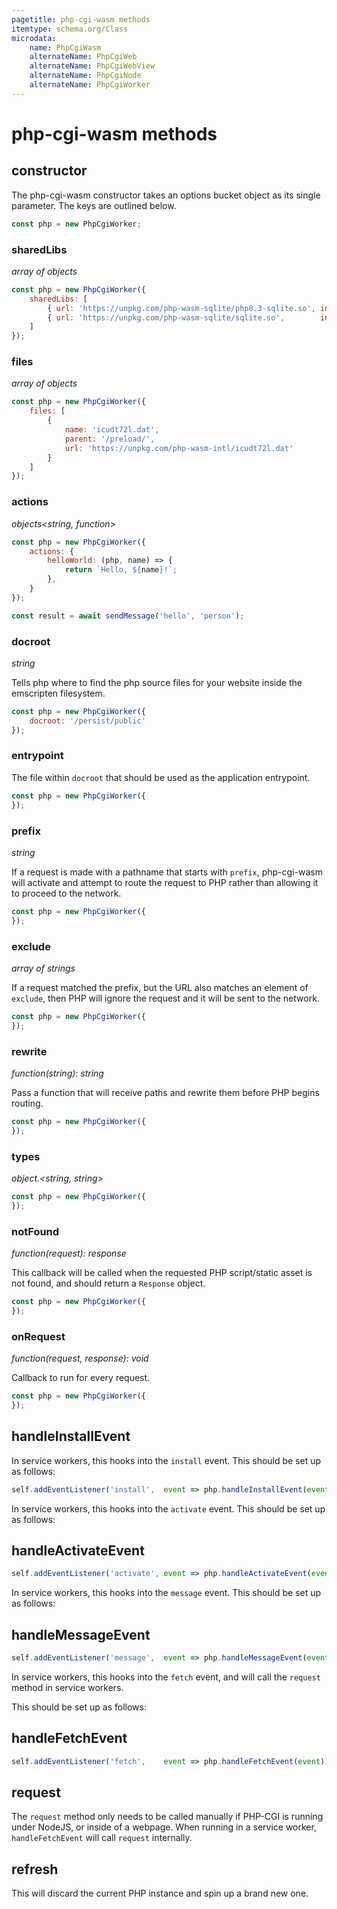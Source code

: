 ```yaml
---
pagetitle: php-cgi-wasm methods
itemtype: schema.org/Class
microdata:
    name: PhpCgiWasm
    alternateName: PhpCgiWeb
    alternateName: PhpCgiWebView
    alternateName: PhpCgiNode
    alternateName: PhpCgiWorker
---
```

# php-cgi-wasm methods

## constructor

The php-cgi-wasm constructor takes an options bucket object as its single parameter. The keys are outlined below.

```javascript
const php = new PhpCgiWorker;
```

### sharedLibs

*array of objects*

```javascript
const php = new PhpCgiWorker({
    sharedLibs: [
        { url: 'https://unpkg.com/php-wasm-sqlite/php8.3-sqlite.so', ini: true  },
        { url: 'https://unpkg.com/php-wasm-sqlite/sqlite.so',        ini: false },
    ]
});
```

### files

*array of objects*

```javascript
const php = new PhpCgiWorker({
    files: [
        {
            name: 'icudt72l.dat',
            parent: '/preload/',
            url: 'https://unpkg.com/php-wasm-intl/icudt72l.dat'
        }
    ]
});
```

### actions

*objects<string, function>*

```javascript
const php = new PhpCgiWorker({
    actions: {
        helloWorld: (php, name) => {
            return `Hello, ${name}!`;
        },
    }
});
```

```javascript
const result = await sendMessage('hello', 'person');
```

### docroot

*string*

Tells php where to find the php source files for your website inside the emscripten filesystem.

```javascript
const php = new PhpCgiWorker({
    docroot: '/persist/public'
});
```

### entrypoint

The file within `docroot` that should be used as the application entrypoint.


```javascript
const php = new PhpCgiWorker({
});
```

### prefix

*string*

If a request is made with a pathname that starts with `prefix`, php-cgi-wasm will activate and attempt to route the request to PHP rather than allowing it to proceed to the network.

```javascript
const php = new PhpCgiWorker({
});
```

### exclude

*array of strings*

If a request matched the prefix, but the URL also matches an element of `exclude`, then PHP will ignore the request and it will be sent to the network.

```javascript
const php = new PhpCgiWorker({
});
```

### rewrite

*function(string): string*

Pass a function that will receive paths and rewrite them before PHP begins routing.

```javascript
const php = new PhpCgiWorker({
});
```

### types

*object.<string, string>*

```javascript
const php = new PhpCgiWorker({
});
```

### notFound

*function(request): response*

This callback will be called when the requested PHP script/static asset is not found, and should return a `Response` object.

```javascript
const php = new PhpCgiWorker({
});
```

### onRequest

*function(request, response): void*

Callback to run for every request.

```javascript
const php = new PhpCgiWorker({
});
```

## handleInstallEvent

In service workers, this hooks into the `install` event. This should be set up as follows:

```javascript
self.addEventListener('install',  event => php.handleInstallEvent(event));
```

In service workers, this hooks into the `activate` event. This should be set up as follows:

## handleActivateEvent

```javascript
self.addEventListener('activate', event => php.handleActivateEvent(event));
```

In service workers, this hooks into the `message` event. This should be set up as follows:

## handleMessageEvent

```javascript
self.addEventListener('message',  event => php.handleMessageEvent(event));
```

In service workers, this hooks into the `fetch` event, and will call the `request` method in service workers.

This should be set up as follows:

## handleFetchEvent

```javascript
self.addEventListener('fetch',    event => php.handleFetchEvent(event));
```

## request

The `request` method only needs to be called manually if PHP-CGI is running under NodeJS, or inside of a webpage. When running in a service worker, `handleFetchEvent` will call `request` internally.

## refresh

This will discard the current PHP instance and spin up a brand new one.
